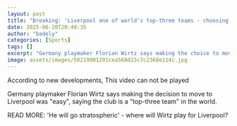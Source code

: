 ```yaml
---
layout: post
title: "Breaking: 'Liverpool one of world's top-three teams - choosing them was easy'"
date: 2025-06-20T20:49:35
author: "badely"
categories: [Sports]
tags: []
excerpt: "Germany playmaker Florian Wirtz says making the choice to move to Liverpool was 'easy', saying the club is a 'top-three team' in the world."
image: assets/images/50219901291cea568d23c7c2368e114c.jpg
---
```


According to new developments, This video can not be played

Germany playmaker Florian Wirtz says making the decision to move to Liverpool was "easy", saying the club is a "top-three team" in the world.

READ MORE: 'He will go stratospheric' - where will Wirtz play for Liverpool?

